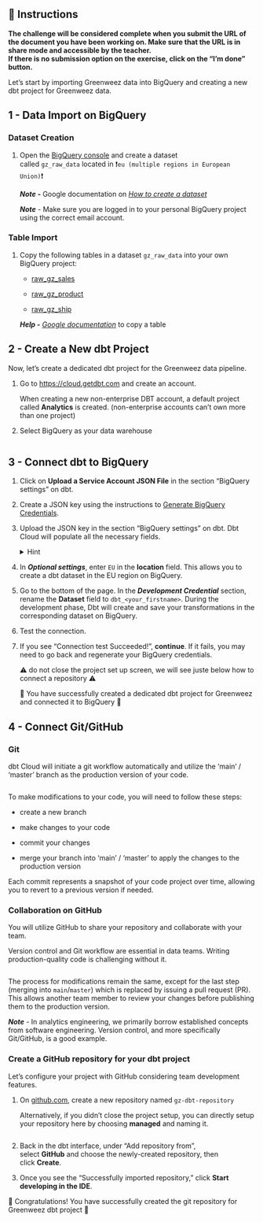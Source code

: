<div role="tabpanel" class="tab-pane active" id="exercise-instructions">

<div id="exercice-content" class="px-5 py-3">


<h2 id="instructions">🎯&nbsp;Instructions</h2>

<p><strong>The challenge will be considered complete when you submit the URL of the document you have been working on. Make sure that the URL is in share mode and accessible by the teacher.</strong><br>
<strong>If there is no submission option on the exercise, click on the “I’m done” button.</strong></p>

<p>Let’s start by importing Greenweez data into BigQuery and creating a new dbt project for Greenweez data.</p>

<h2 id="1---data-import-on-bigquery">1 - Data Import on BigQuery</h2>

<h3 id="dataset-creation">Dataset Creation</h3>

<ol>
<li>
<p>Open the&nbsp;<a href="https://console.cloud.google.com/bigquery?project=data-analytics-bootcamp-363212&amp;ws=!1m0" target="_blank">BigQuery console</a>&nbsp;and create a dataset called&nbsp;<code>gz_raw_data</code>&nbsp;located in ❗<code>eu (multiple regions in European Union)</code>❗</p>

<p><em><strong>Note -</strong></em>&nbsp;Google documentation on&nbsp;<em><a href="https://cloud.google.com/bigquery/docs/datasets#create-dataset" target="_blank">How to create a dataset</a></em></p>

<p><em><strong>Note</strong></em>&nbsp;- Make sure you are logged in to your personal BigQuery project using the correct email account.</p>
</li>
</ol>

<h3 id="table-import">Table Import</h3>

<ol>
<li>
<p>Copy the following tables in a dataset&nbsp;<code>gz_raw_data</code>&nbsp;into your own BigQuery project:</p>

<ul>
<li>
<p><a href="https://console.cloud.google.com/bigquery?project=data-analytics-bootcamp-363212&amp;ws=!1m5!1m4!4m3!1sdata-analytics-bootcamp-363212!2sgz_raw_data!3sraw_gz_sales" target="_blank">raw_gz_sales</a></p>
</li>
<li>
<p><a href="https://console.cloud.google.com/bigquery?project=data-analytics-bootcamp-363212&amp;ws=!1m5!1m4!4m3!1sdata-analytics-bootcamp-363212!2sgz_raw_data!3sraw_gz_product" target="_blank">raw_gz_product</a></p>
</li>
<li>
<p><a href="https://console.cloud.google.com/bigquery?project=data-analytics-bootcamp-363212&amp;ws=!1m5!1m4!4m3!1sdata-analytics-bootcamp-363212!2sgz_raw_data!3sraw_gz_ship" target="_blank">raw_gz_ship</a></p>
</li>
</ul>

<p><em><strong>Help -</strong></em>&nbsp;<em><a href="https://cloud.google.com/bigquery/docs/managing-tables#copying_a_single_source_table" target="_blank">Google documentation</a></em>&nbsp;to copy a table</p>
</li>
</ol>

<h2 id="2---create-a-new-dbt-project">2 - Create a New dbt Project</h2>

<p>Now, let’s create a dedicated dbt project for the Greenweez data pipeline.</p>

<ol>
<li>
<p>Go to <a href="https://cloud.getdbt.com/" target="_blank">https://cloud.getdbt.com</a> and create an account.</p>

<p>When creating a new non-enterprise DBT account, a default project called <strong>Analytics</strong> is created. (non-enterprise accounts can’t own more than one project)</p>
</li>
<li>
<p>Select BigQuery as your data warehouse</p>

<p><img src="https://wagon-public-assets.s3.eu-west-3.amazonaws.com/04-Data-Collection/06-Data-Layers-And-Intro-DBT/01-Create-And-Set-Up-A-DBT-Project-asset-1-Untitled.png" alt=""></p>
</li>
</ol>

<h2 id="3---connect-dbt-to-bigquery">3 - Connect dbt to BigQuery</h2>

<ol>
<li>
<p>Click on&nbsp;<strong>Upload a Service Account JSON File</strong>&nbsp;in the section “BigQuery settings” on dbt.</p>
</li>
<li>
<p>Create a JSON key using the instructions to <a href="https://docs.getdbt.com/docs/get-started/getting-started/getting-set-up/setting-up-bigquery#generate-bigquery-credentials" target="_blank">Generate BigQuery Credentials</a>.</p>
</li>
<li>
<p>Upload the JSON key in the section “BigQuery settings” on dbt. Dbt Cloud will populate all the necessary fields.</p>

<details>
<summary>Hint</summary>

<p><img src="https://wagon-public-assets.s3.eu-west-3.amazonaws.com/04-Data-Collection/06-Data-Layers-And-Intro-DBT/01-Create-And-Set-Up-A-DBT-Project-asset-2-Untitled.png" alt=""></p>

</details>
</li>
<li>
<p>In&nbsp;<em><strong>Optional settings</strong></em>, enter&nbsp;<code>EU</code>&nbsp;in the&nbsp;<strong>location</strong>&nbsp;field. This allows you to create a dbt dataset in the EU region on BigQuery.</p>
</li>
<li>
<p>Go to the bottom of the page. In the&nbsp;<em><strong>Development Credential</strong></em>&nbsp;section, rename the&nbsp;<strong>Dataset</strong>&nbsp;field to <code>dbt_&lt;your_firstname&gt;</code>. During the development phase, Dbt will create and save your transformations in the corresponding dataset on BigQuery.</p>
</li>
<li>
<p>Test the connection.</p>
</li>
<li>
<p>If you see “Connection test Succeeded!”,&nbsp;<strong>continue</strong>. If it fails, you may need to go back and regenerate your BigQuery credentials.</p>

<p>⚠️ do not close the project set up screen, we will see juste below how to connect a repository ⚠️</p>

<p>🎉 You have successfully created a dedicated dbt project for Greenweez and connected it to BigQuery 🎉</p>
</li>
</ol>

<h2 id="4---connect-gitgithub">4 - Connect Git/GitHub</h2>

<h3 id="git">Git</h3>

<p>dbt Cloud will initiate a git workflow automatically and utilize the ‘main’ / ‘master’ branch as the production version of your code.</p>

<p><img src="https://wagon-public-assets.s3.eu-west-3.amazonaws.com/04-Data-Collection/06-Data-Layers-And-Intro-DBT/01-Create-And-Set-Up-A-DBT-Project-asset-3-Capture_decran_2023-09-25_a_14.38.12_1.png" alt=""></p>

<p>To make modifications to your code, you will need to follow these steps:</p>

<ul>
<li>
<p>create a new branch</p>
</li>
<li>
<p>make changes to your code</p>
</li>
<li>
<p>commit your changes</p>
</li>
<li>
<p>merge your branch into ‘main’ / ‘master’ to apply the changes to the production version</p>
</li>
</ul>

<p>Each commit represents a snapshot of your code project over time, allowing you to revert to a previous version if needed.</p>

<h3 id="collaboration-on-github">Collaboration on GitHub</h3>

<p>You will utilize GitHub to share your repository and collaborate with your team.</p>

<p>Version control and Git workflow are essential in data teams. Writing production-quality code is challenging without it.</p>

<p><img src="https://wagon-public-assets.s3.eu-west-3.amazonaws.com/04-Data-Collection/06-Data-Layers-And-Intro-DBT/01-Create-And-Set-Up-A-DBT-Project-asset-4-Capture_decran_2023-09-25_a_14.59.52.png" alt=""></p>

<p>The process for modifications remain the same, except for the last step (merging into <code>main</code>/<code>master</code>) which is replaced by issuing a pull request (PR). This allows another team member to review your changes before publishing them to the production version.</p>

<p><em><strong>Note</strong></em>&nbsp;- In analytics engineering, we primarily borrow established concepts from software engineering. Version control, and more specifically Git/GitHub, is a good example.</p>

<h3 id="create-a-github-repository-for-your-dbt-project">Create a GitHub repository for your dbt project</h3>

<p>Let’s configure your project with GitHub considering team development features.</p>

<ol>
<li>
<p>On <a href="http://github.com/" target="_blank">github.com</a>, create a new repository&nbsp;named <code>gz-dbt-repository</code></p>

<p>Alternatively, if you didn’t close the project setup, you can directly setup your repository here by choosing <strong>managed</strong> and naming it.</p>

<p><img src="https://wagon-public-assets.s3.eu-west-3.amazonaws.com/04-Data-Collection/06-Data-Layers-And-Intro-DBT/01-Create-And-Set-Up-A-DBT-Project-asset-5-Untitled.png" alt=""></p>
</li>
<li>
<p>Back in the dbt interface, under “Add repository from”, select&nbsp;<strong>GitHub</strong>&nbsp;and choose the newly-created repository, then click&nbsp;<strong>Create</strong>.</p>
</li>
<li>
<p>Once you see the “Successfully imported repository,” click&nbsp;<strong>Start developing in the IDE</strong>.</p>
</li>
</ol>

<p>🎉 Congratulations! You have successfully created the git repository for Greenweez dbt project 🎉</p>


</div>
</div>